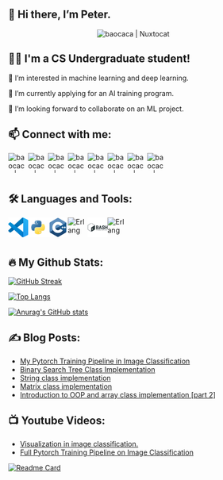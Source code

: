 ## 👋 **Hi there, I’m Peter.**

<div align="center">
  <img alt="baocaca | Nuxtocat" width="300" height="300" src="https://spanglishjmlp.files.wordpress.com/2020/09/blog-7.gif" />
</div>

## 🧑‍🎓 **I'm a CS Undergraduate student!**

👀 I’m interested in machine learning and deep learning.

🌱 I’m currently applying for an AI training program.

💞️ I’m looking forward to collaborate on an ML project.

## 📫 **Connect with me:**

[<img align="left" alt="baocaca | Facebook" width="40" height="40" src="https://cdn.jsdelivr.net/npm/simple-icons@v3/icons/facebook.svg" />][facebook]
[<img align="left" alt="baocaca | Instagram" width="40" height="40" src="https://cdn.jsdelivr.net/npm/simple-icons@v3/icons/instagram.svg" />][instagram]
[<img align="left" alt="baocaca | YouTube" width="40" height="40" src="https://cdn.jsdelivr.net/npm/simple-icons@v3/icons/youtube.svg" />][youtube]
[<img align="left" alt="baocaca | Tiktok" width="40" height="40" src="https://cdn.jsdelivr.net/npm/simple-icons@v3/icons/tiktok.svg" />][tiktok]
[<img align="left" alt="baocaca | Blog" width="40" height="40" src="https://cdn.jsdelivr.net/npm/simple-icons@v3/icons/wordpress.svg" />][blog]
[<img align="left" alt="baocaca | Twitter" width="40" height="40" src="https://cdn.jsdelivr.net/npm/simple-icons@v3/icons/twitter.svg" />][twitter]
[<img align="left" alt="baocaca | Devto" width="40" height="40" src="https://img.shields.io/badge/DEV.TO-%230A0A0A.svg?&style=for-the-badge&logo=dev-dot-to&logoColor=white" />][devto]
[<img align="left" alt="baocaca | Linkedin" width="40" height="40" src="https://cdn.jsdelivr.net/npm/simple-icons@v3/icons/linkedin.svg" />][linkedin]&nbsp;

&nbsp;

## 🛠️ **Languages and Tools:**

<img align="left" alt="Visual Studio Code" width="40" height="40" src="https://raw.githubusercontent.com/github/explore/80688e429a7d4ef2fca1e82350fe8e3517d3494d/topics/visual-studio-code/visual-studio-code.png" />
<img align="left" alt="Python" width="40" height="40" src="https://raw.githubusercontent.com/github/explore/80688e429a7d4ef2fca1e82350fe8e3517d3494d/topics/python/python.png" />
<img align="left" alt="CPP" width="40" height="40" src="https://raw.githubusercontent.com/github/explore/80688e429a7d4ef2fca1e82350fe8e3517d3494d/topics/cpp/cpp.png" />
<img align="left" alt="Erlang" width="40" height="40" src="https://upload.wikimedia.org/wikipedia/commons/0/04/Erlang_logo.svg" />
<img align="left" alt="Bash" width="40" height="40" src="https://raw.githubusercontent.com/github/explore/80688e429a7d4ef2fca1e82350fe8e3517d3494d/topics/bash/bash.png" />
<img align="left" alt="Erlang" width="40" height="40" src="https://cdn.jsdelivr.net/npm/simple-icons@v3/icons/pytorch.svg" />&nbsp;

&nbsp;

## 🔥 **My Github Stats:**
[![GitHub Streak](http://github-readme-streak-stats.herokuapp.com?user=qbaocaca&theme=midnight-purple)](https://git.io/streak-stats)

[![Top Langs](https://github-readme-stats.vercel.app/api/top-langs/?username=qbaocaca&layout=compact&theme=midnight-purple)](https://github.com/anuraghazra/github-readme-stats)

[![Anurag's GitHub stats](https://github-readme-stats.vercel.app/api?username=qbaocaca&show_icons=true&theme=midnight-purple)](https://github.com/anuraghazra/github-readme-stats)&nbsp;

## ✍️ **Blog Posts:**

<!-- BLOG-POST-LIST:START -->
- [My Pytorch Training Pipeline in Image Classification](https://dev.to/qbaocaca/my-pytorch-training-pipeline-in-image-classification-dg7)
- [Binary Search Tree Class Implementation](https://dev.to/qbaocaca/binary-search-tree-class-implementation-42mm)
- [String class implementation](https://dev.to/qbaocaca/string-class-implementation-414o)
- [Matrix class implementation](https://dev.to/qbaocaca/matrix-class-implemetation-3i80)
- [Introduction to OOP and array class implementation [part 2]](https://dev.to/qbaocaca/introduction-to-oop-and-array-class-implementation-part-2-1dki)
<!-- BLOG-POST-LIST:END -->

## 📺 **Youtube Videos:**

<!-- YOUTUBE:START -->
- [Visualization in image classification.](https://www.youtube.com/watch?v=vzr0pAU0BC0)
- [Full Pytorch Training Pipeline on Image Classification](https://www.youtube.com/watch?v=tfYR8JMt0xA)
<!-- YOUTUBE:END -->

[![Readme Card](https://github-readme-stats.vercel.app/api/pin/?username=qbaocaca&repo=image_classification&show_owner=1&theme=aura)](https://github.com/qbaocaca/image_classification)

[facebook]: https://www.facebook.com/profile.php?id=100071330814469
[instagram]: https://www.instagram.com/bao_kka/
[youtube]: https://www.youtube.com/channel/UChKZrFntQ8evUsnyfLoEExw
[tiktok]: https://www.tiktok.com/@bao_kato09?lang=en
[blog]: https://blogbybao.wordpress.com/
[linkedin]: https://www.linkedin.com/in/quocbaocaca/
[twitter]: https://twitter.com/DraconyxL
[devto]: https://dev.to/qbaocaca
